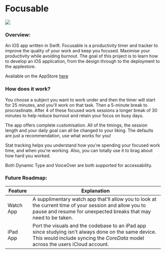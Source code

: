 # Focusable

![](https://github.com/shiles/Focusable/raw/master/Documentation/Overview.PNG)

### Overview:

An iOS app written in Swift. Focusable is a productivity timer and tracker to improve the quality of your work and keep you focused. Maximise your productivity while avoiding burnout. The goal of this project is to learn how to develop an iOS application, from the design through to the deployment to the applestore.

Available on the AppStore [here](https://apps.apple.com/gb/app/timerable/id1475531432)

### How does it work?
You choose a subject you want to work under and then the timer will start for 25 minutes, and you'll work on that task. Then a 5-minute break to procrastinate. After 4 of these focused work sessions a longer break of 30 minutes to help reduce burnout and retain your focus on busy days. 

The app offers complete customisation. All of the timings, the session length and your daily goal can all be changed to your liking. The defaults are just a recommendation, use what works for you!

Stat tracking helps you understand how you're spending your focused work time, and when you're working. Also, you can totally use it to brag about how hard you worked.

Both Dynamic Type and VoiceOver are both supported for accessability.

### Future Roadmap: 

Feature | Explanation
------------ | -------------
Watch App | A supplimentary watch app that'll allow you to look at the current time of your session and allow you to pause and resume for unexpected breaks that may need to be taken.
iPad App | Port the visuals and the codebase to an iPad app since studying isn't always done on the same device. This would include syncing the *CoreData* model across the users iCloud account.
